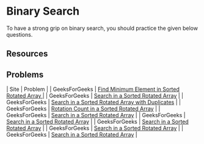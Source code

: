 # Binary Search

To have a strong grip on binary search, you should practice the given below questions.

## Resources


## Problems
| Site | Problem |
| GeeksForGeeks | [Find Minimum Element in Sorted Rotated Array ](https://practice.geeksforgeeks.org/problems/minimum-element-in-a-sorted-and-rotated-array/0) |
| GeeksForGeeks | [Search in a Sorted Rotated Array](https://practice.geeksforgeeks.org/problems/search-in-a-rotated-array/0) |
| GeeksForGeeks | [Search in a Sorted Rotated Array with Duplicates](https://www.geeksforgeeks.org/search-an-element-in-a-sorted-and-rotated-array-with-duplicates/) |
| GeeksForGeeks | [Rotation Count in a Sorted Rotated Array](https://practice.geeksforgeeks.org/problems/rotation/0) |
| GeeksForGeeks | [Search in a Sorted Rotated Array](https://practice.geeksforgeeks.org/problems/search-in-a-rotated-array/0) |
| GeeksForGeeks | [Search in a Sorted Rotated Array](https://practice.geeksforgeeks.org/problems/search-in-a-rotated-array/0) |
| GeeksForGeeks | [Search in a Sorted Rotated Array](https://practice.geeksforgeeks.org/problems/search-in-a-rotated-array/0) |
| GeeksForGeeks | [Search in a Sorted Rotated Array](https://practice.geeksforgeeks.org/problems/search-in-a-rotated-array/0) |
| GeeksForGeeks | [Search in a Sorted Rotated Array](https://practice.geeksforgeeks.org/problems/search-in-a-rotated-array/0) |
